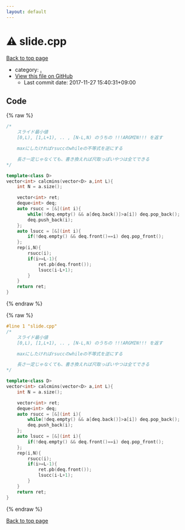 ```yaml
---
layout: default
---
```


<!-- mathjax config similar to math.stackexchange -->
<script type="text/javascript" async
  src="https://cdnjs.cloudflare.com/ajax/libs/mathjax/2.7.5/MathJax.js?config=TeX-MML-AM_CHTML">
</script>
<script type="text/x-mathjax-config">
  MathJax.Hub.Config({
    TeX: { equationNumbers: { autoNumber: "AMS" }},
    tex2jax: {
      inlineMath: [ ['$','$'] ],
      processEscapes: true
    },
    "HTML-CSS": { matchFontHeight: false },
    displayAlign: "left",
    displayIndent: "2em"
  });
</script>

<script type="text/javascript" src="https://cdnjs.cloudflare.com/ajax/libs/jquery/3.4.1/jquery.min.js"></script>
<script src="https://cdn.jsdelivr.net/npm/jquery-balloon-js@1.1.2/jquery.balloon.min.js" integrity="sha256-ZEYs9VrgAeNuPvs15E39OsyOJaIkXEEt10fzxJ20+2I=" crossorigin="anonymous"></script>
<script type="text/javascript" src="../assets/js/copy-button.js"></script>
<link rel="stylesheet" href="../assets/css/copy-button.css" />


# :warning: slide.cpp

<a href="../index.html">Back to top page</a>

* category: <a href="../index.html#5058f1af8388633f609cadb75a75dc9d">.</a>
* <a href="{{ site.github.repository_url }}/blob/master/slide.cpp">View this file on GitHub</a>
    - Last commit date: 2017-11-27 15:40:31+09:00




## Code

<a id="unbundled"></a>
{% raw %}
```cpp
/*
	スライド最小値
	[0,L), [1,L+1), .. , [N-L,N) のうちの !!!ARGMIN!!! を返す

	maxにしたければrsuccのwhileの不等式を逆にする

	長さ一定じゃなくても、書き換えれば尺取っぽいやつは全てできる
*/

template<class D>
vector<int> calcmins(vector<D> a,int L){
	int N = a.size();

	vector<int> ret;
	deque<int> deq;
	auto rsucc = [&](int i){
		while(!deq.empty() && a[deq.back()]>a[i]) deq.pop_back();
		deq.push_back(i);
	};
	auto lsucc = [&](int i){
		if(!deq.empty() && deq.front()==i) deq.pop_front();
	};
	rep(i,N){
		rsucc(i);
		if(i>=L-1){
			ret.pb(deq.front());
			lsucc(i-L+1);
		}
	}
	return ret;
}

```
{% endraw %}

<a id="bundled"></a>
{% raw %}
```cpp
#line 1 "slide.cpp"
/*
	スライド最小値
	[0,L), [1,L+1), .. , [N-L,N) のうちの !!!ARGMIN!!! を返す

	maxにしたければrsuccのwhileの不等式を逆にする

	長さ一定じゃなくても、書き換えれば尺取っぽいやつは全てできる
*/

template<class D>
vector<int> calcmins(vector<D> a,int L){
	int N = a.size();

	vector<int> ret;
	deque<int> deq;
	auto rsucc = [&](int i){
		while(!deq.empty() && a[deq.back()]>a[i]) deq.pop_back();
		deq.push_back(i);
	};
	auto lsucc = [&](int i){
		if(!deq.empty() && deq.front()==i) deq.pop_front();
	};
	rep(i,N){
		rsucc(i);
		if(i>=L-1){
			ret.pb(deq.front());
			lsucc(i-L+1);
		}
	}
	return ret;
}

```
{% endraw %}

<a href="../index.html">Back to top page</a>

